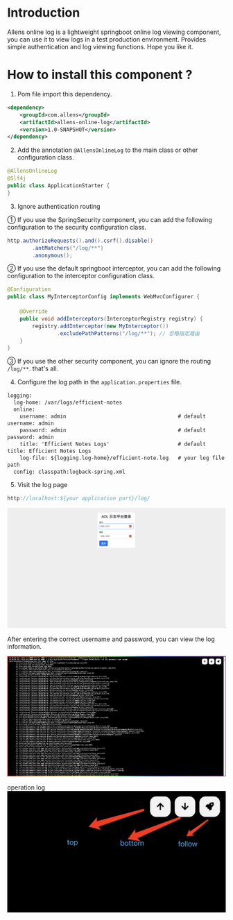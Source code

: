 # Introduction
Allens online log is a lightweight springboot online log viewing component, you can use it to view logs in a test production environment. Provides simple authentication and log viewing functions. Hope you like it.


# How to install this component ?

1. Pom file import this dependency.

```xml
<dependency>
    <groupId>com.allens</groupId>
    <artifactId>allens-online-log</artifactId>
    <version>1.0-SNAPSHOT</version>
</dependency>
```

2. Add the annotation `@AllensOnlineLog` to the main class or other configuration class.

```java
@AllensOnlineLog
@Slf4j
public class ApplicationStarter {
}
```

3. Ignore authentication routing

① If you use the SpringSecurity component, you can add the following configuration to the security configuration class.
```java
http.authorizeRequests().and().csrf().disable()
        .antMatchers("/log/**")
        .anonymous();
```

② If you use the default springboot interceptor, you can add the following configuration to the interceptor configuration class.
```java
@Configuration
public class MyInterceptorConfig implements WebMvcConfigurer {

    @Override
    public void addInterceptors(InterceptorRegistry registry) {
        registry.addInterceptor(new MyInterceptor())
                .excludePathPatterns("/log/**"); // 忽略指定路由
    }
}
```

③ If you use the other security component, you can ignore the routing `/log/**`. that's all.

4. Configure the log path in the `application.properties` file.

```properties
logging:
  log-home: /var/logs/efficient-notes
  online:
    username: admin                                    # default username: admin
    password: admin                                    # default password: admin
    title: 'Efficient Notes Logs'                      # default title: Efficient Notes Logs
    log-file: ${logging.log-home}/efficient-note.log   # your log file path
  config: classpath:logback-spring.xml
```

5. Visit the log page
```java
http://localhost:${your application port}/log/
```
![image](./images/login.jpg)

After entering the correct username and password, you can view the log information.

![image](./images/log.jpg)

operation log
![image](./images/operator.jpg)

